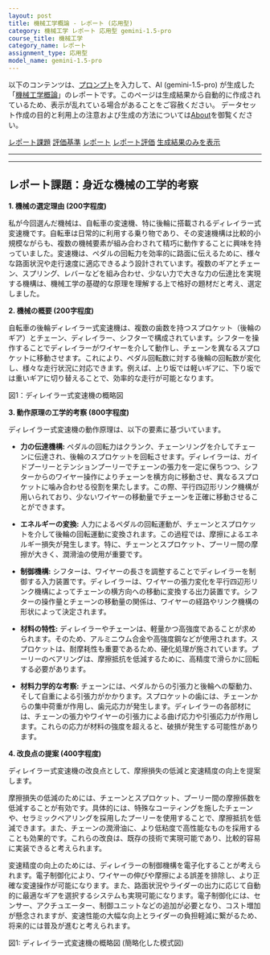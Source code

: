 ```yaml
---
layout: post
title: 機械工学概論 - レポート (応用型)
category: 機械工学 レポート 応用型 gemini-1.5-pro
course_title: 機械工学
category_name: レポート
assignment_type: 応用型
model_name: gemini-1.5-pro
---
```


以下のコンテンツは、[プロンプト](http://127.0.0.1:8000/generated/機械工学/gemini-1.5-pro/prompt_レポート-応用型.md)を入力して、AI (gemini-1.5-pro) が生成した「[機械工学概論](/contents/機械工学/)」のレポートです。このページは生成結果から自動的に作成されているため、表示が乱れている場合があることをご容赦ください。
データセット作成の目的と利用上の注意および生成の方法については[About](/About)を御覧ください。

[レポート課題](../レポート課題-応用型)
[評価基準](../評価基準-応用型)
[レポート](../レポート-応用型)
[レポート評価](../レポート評価-応用型)
[生成結果のみを表示](http://127.0.0.1:8000/generated/機械工学/gemini-1.5-pro/レポート-応用型.md)
  

***
***
  
## レポート課題：身近な機械の工学的考察

**1. 機械の選定理由 (200字程度)**

私が今回選んだ機械は、自転車の変速機、特に後輪に搭載されるディレイラー式変速機です。自転車は日常的に利用する乗り物であり、その変速機構は比較的小規模ながらも、複数の機械要素が組み合わされて精巧に動作することに興味を持っていました。変速機は、ペダルの回転力を効率的に路面に伝えるために、様々な路面状況や走行速度に適応できるよう設計されています。複数のギアとチェーン、スプリング、レバーなどを組み合わせ、少ない力で大きな力の伝達比を実現する機構は、機械工学の基礎的な原理を理解する上で格好の題材だと考え、選定しました。


**2. 機械の概要 (200字程度)**

自転車の後輪ディレイラー式変速機は、複数の歯数を持つスプロケット（後輪のギア）とチェーン、ディレイラー、シフターで構成されています。シフターを操作することでディレイラーがワイヤーを介して動作し、チェーンを異なるスプロケットに移動させます。これにより、ペダル回転数に対する後輪の回転数が変化し、様々な走行状況に対応できます。例えば、上り坂では軽いギアに、下り坂では重いギアに切り替えることで、効率的な走行が可能となります。

図1：ディレイラー式変速機の概略図


**3. 動作原理の工学的考察 (800字程度)**

ディレイラー式変速機の動作原理は、以下の要素に基づいています。

* **力の伝達機構:** ペダルの回転力はクランク、チェーンリングを介してチェーンに伝達され、後輪のスプロケットを回転させます。ディレイラーは、ガイドプーリーとテンションプーリーでチェーンの張力を一定に保ちつつ、シフターからのワイヤー操作によりチェーンを横方向に移動させ、異なるスプロケットに噛み合わせる役割を果たします。この際、平行四辺形リンク機構が用いられており、少ないワイヤーの移動量でチェーンを正確に移動させることができます。

* **エネルギーの変換:**  人力によるペダルの回転運動が、チェーンとスプロケットを介して後輪の回転運動に変換されます。この過程では、摩擦によるエネルギー損失が発生します。特に、チェーンとスプロケット、プーリー間の摩擦が大きく、潤滑油の使用が重要です。

* **制御機構:** シフターは、ワイヤーの長さを調整することでディレイラーを制御する入力装置です。ディレイラーは、ワイヤーの張力変化を平行四辺形リンク機構によってチェーンの横方向への移動に変換する出力装置です。シフターの操作量とチェーンの移動量の関係は、ワイヤーの経路やリンク機構の形状によって決定されます。

* **材料の特性:** ディレイラーやチェーンは、軽量かつ高強度であることが求められます。そのため、アルミニウム合金や高強度鋼などが使用されます。スプロケットは、耐摩耗性も重要であるため、硬化処理が施されています。プーリーのベアリングは、摩擦抵抗を低減するために、高精度で滑らかに回転する必要があります。

* **材料力学的な考察:** チェーンには、ペダルからの引張力と後輪への駆動力、そして自重による引張力がかかります。スプロケットの歯には、チェーンからの集中荷重が作用し、歯元応力が発生します。ディレイラーの各部材には、チェーンの張力やワイヤーの引張力による曲げ応力や引張応力が作用します。これらの応力が材料の強度を超えると、破損が発生する可能性があります。


**4. 改良点の提案 (400字程度)**

ディレイラー式変速機の改良点として、摩擦損失の低減と変速精度の向上を提案します。

摩擦損失の低減のためには、チェーンとスプロケット、プーリー間の摩擦係数を低減することが有効です。具体的には、特殊なコーティングを施したチェーンや、セラミックベアリングを採用したプーリーを使用することで、摩擦抵抗を低減できます。また、チェーンの潤滑油に、より低粘度で高性能なものを採用することも効果的です。これらの改良は、既存の技術で実現可能であり、比較的容易に実装できると考えられます。

変速精度の向上のためには、ディレイラーの制御機構を電子化することが考えられます。電子制御化により、ワイヤーの伸びや摩擦による誤差を排除し、より正確な変速操作が可能になります。また、路面状況やライダーの出力に応じて自動的に最適なギアを選択するシステムも実現可能になります。電子制御化には、センサー、アクチュエーター、制御ユニットなどの追加が必要となり、コスト増加が懸念されますが、変速性能の大幅な向上とライダーの負担軽減に繋がるため、将来的には普及が進むと考えられます。


図1: ディレイラー式変速機の概略図 (簡略化した模式図)

